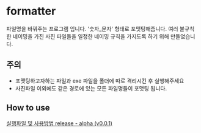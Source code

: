 # formatter
파일명을 바꿔주는 프로그램 입니다. '숫자_문자' 형태로 포맷팅해줍니다.
여러 불규칙한 네이밍을 가진 사진 파일들을 일정한 네이밍 규칙을 가지도록 하기 위해 만들었습니다. 

주의 
---
- 포맷팅하고자하는 파일과 exe 파일을 폴더에 따로 격리시킨 후 실행해주세요
- 사진파일 이외에도 같은 경로에 있는 모든 파일명들이 포맷팅 됩니다. 

How to use
---
<a href = 'https://github.com/zxcv5595/formatter/releases/tag/v0.0.1' > 실행파일 및 사용방법 release - alpha (v0.0.1)</a> 
